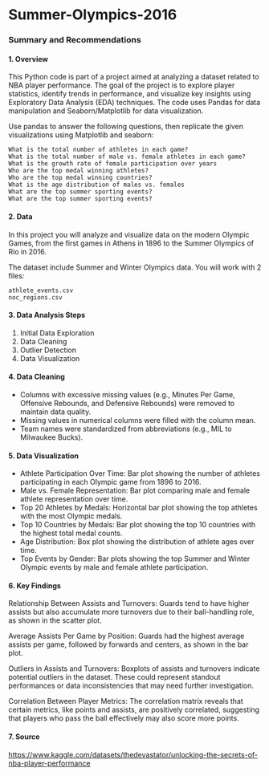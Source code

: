 # Summer-Olympics-2016

### Summary and Recommendations

#### 1. Overview

This Python code is part of a project aimed at analyzing a dataset related to NBA player performance. The goal of the project is to explore player statistics, identify trends in performance, and visualize key insights using Exploratory Data Analysis (EDA) techniques. The code uses Pandas for data manipulation and Seaborn/Matplotlib for data visualization.



Use pandas to answer the following questions, then replicate the given visualizations using Matplotlib and seaborn:

    What is the total number of athletes in each game?
    What is the total number of male vs. female athletes in each game?
    What is the growth rate of female participation over years
    Who are the top medal winning athletes?
    Who are the top medal winning countries?
    What is the age distribution of males vs. females
    What are the top summer sporting events?
    What are the top summer sporting events?

#### 2. Data

In this project you will analyze and visualize data on the modern Olympic Games, from the first games in Athens in 1896 to the Summer Olympics of Rio in 2016.

The dataset include Summer and Winter Olympics data. You will work with 2 files:

    athlete_events.csv
    noc_regions.csv



#### 3. Data Analysis Steps

1. Initial Data Exploration
2. Data Cleaning
3. Outlier Detection
4. Data Visualization

#### 4. Data Cleaning 

- Columns with excessive missing values (e.g., Minutes Per Game, Offensive Rebounds, and Defensive Rebounds) were removed to maintain data quality.
- Missing values in numerical columns were filled with the column mean.
- Team names were standardized from abbreviations (e.g., MIL to Milwaukee Bucks).

#### 5. Data Visualization

- Athlete Participation Over Time: Bar plot showing the number of athletes participating in each Olympic game from 1896 to 2016.
- Male vs. Female Representation: Bar plot comparing male and female athlete representation over time.
- Top 20 Athletes by Medals: Horizontal bar plot showing the top athletes with the most Olympic medals.
- Top 10 Countries by Medals: Bar plot showing the top 10 countries with the highest total medal counts.
- Age Distribution: Box plot showing the distribution of athlete ages over time.
- Top Events by Gender: Bar plots showing the top Summer and Winter Olympic events by male and female athlete participation.

#### 6. Key Findings
      
Relationship Between Assists and Turnovers: Guards tend to have higher assists but also accumulate more turnovers due to their ball-handling role, as shown in the scatter plot.

Average Assists Per Game by Position: Guards had the highest average assists per game, followed by forwards and centers, as shown in the bar plot.

Outliers in Assists and Turnovers: Boxplots of assists and turnovers indicate potential outliers in the dataset. These could represent standout performances or data inconsistencies that may need further investigation.

Correlation Between Player Metrics: The correlation matrix reveals that certain metrics, like points and assists, are positively correlated, suggesting that players who pass the ball effectively may also score more points.

#### 7.  Source

https://www.kaggle.com/datasets/thedevastator/unlocking-the-secrets-of-nba-player-performance

